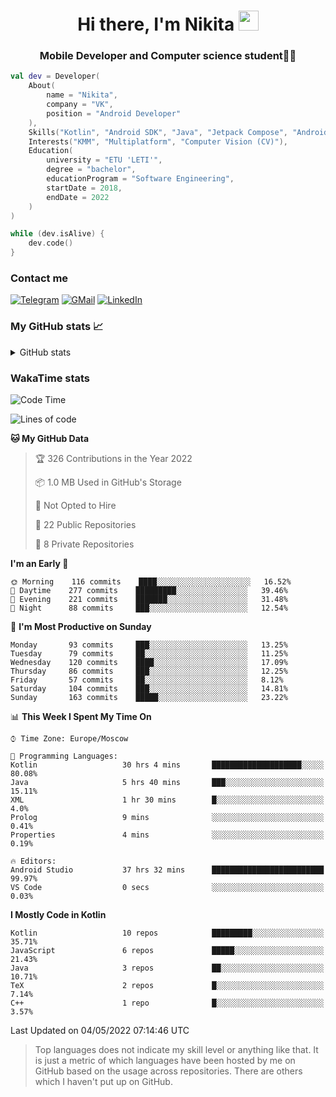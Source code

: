 <h1 align="center">
Hi there, I'm Nikita 
<img src="https://github.com/blackcater/blackcater/raw/main/images/Hi.gif" height="32"/>
</h1>
<h3 align="center">Mobile Developer and Computer science student👨‍💻</h3>

```kotlin
val dev = Developer(
    About(
        name = "Nikita",
        company = "VK",
        position = "Android Developer"
    ),
    Skills("Kotlin", "Android SDK", "Java", "Jetpack Compose", "Android Jetpack"),
    Interests("KMM", "Multiplatform", "Computer Vision (CV)"),
    Education(
        university = "ETU 'LETI'",
        degree = "bachelor",
        educationProgram = "Software Engineering",
        startDate = 2018,
        endDate = 2022
    )
)

while (dev.isAlive) {
    dev.code()
}
```

### Contact me

[![Telegram](https://img.shields.io/badge/Telegram-white?style=for-the-badge&logo=telegram&logoColor=29e9ea)](https://t.me/po4yka)
[![GMail](https://img.shields.io/badge/Gmail-white?style=for-the-badge&logo=gmail&logoColor=d14836)](mailto:pochaev.nik@gmail.com)
[![LinkedIn](https://img.shields.io/badge/linkedin%20-white.svg?&style=for-the-badge&logo=linkedin&logoColor=%230077B5)](https://www.linkedin.com/in/nikita-pochaev-415b5a1a1)

### My GitHub stats 📈

<details>
  <summary>GitHub stats</summary>
  <p align="center">
    <img src="https://github-readme-stats.vercel.app/api?username=po4yka&show_icons=true&theme=dark" />
  </p>
</details>

### WakaTime stats

<!--START_SECTION:waka-->
![Code Time](http://img.shields.io/badge/Code%20Time-2%2C721%20hrs%2026%20mins-blue)

![Lines of code](https://img.shields.io/badge/From%20Hello%20World%20I%27ve%20Written-1%20Million%20lines%20of%20code-blue)

**🐱 My GitHub Data** 

> 🏆 326 Contributions in the Year 2022
 > 
> 📦 1.0 MB Used in GitHub's Storage 
 > 
> 🚫 Not Opted to Hire
 > 
> 📜 22 Public Repositories 
 > 
> 🔑 8 Private Repositories  
 > 
**I'm an Early 🐤** 

```text
🌞 Morning    116 commits    ████░░░░░░░░░░░░░░░░░░░░░   16.52% 
🌆 Daytime    277 commits    █████████░░░░░░░░░░░░░░░░   39.46% 
🌃 Evening    221 commits    ███████░░░░░░░░░░░░░░░░░░   31.48% 
🌙 Night      88 commits     ███░░░░░░░░░░░░░░░░░░░░░░   12.54%

```
📅 **I'm Most Productive on Sunday** 

```text
Monday       93 commits     ███░░░░░░░░░░░░░░░░░░░░░░   13.25% 
Tuesday      79 commits     ██░░░░░░░░░░░░░░░░░░░░░░░   11.25% 
Wednesday    120 commits    ████░░░░░░░░░░░░░░░░░░░░░   17.09% 
Thursday     86 commits     ███░░░░░░░░░░░░░░░░░░░░░░   12.25% 
Friday       57 commits     ██░░░░░░░░░░░░░░░░░░░░░░░   8.12% 
Saturday     104 commits    ███░░░░░░░░░░░░░░░░░░░░░░   14.81% 
Sunday       163 commits    █████░░░░░░░░░░░░░░░░░░░░   23.22%

```


📊 **This Week I Spent My Time On** 

```text
⌚︎ Time Zone: Europe/Moscow

💬 Programming Languages: 
Kotlin                   30 hrs 4 mins       ████████████████████░░░░░   80.08% 
Java                     5 hrs 40 mins       ███░░░░░░░░░░░░░░░░░░░░░░   15.11% 
XML                      1 hr 30 mins        █░░░░░░░░░░░░░░░░░░░░░░░░   4.0% 
Prolog                   9 mins              ░░░░░░░░░░░░░░░░░░░░░░░░░   0.41% 
Properties               4 mins              ░░░░░░░░░░░░░░░░░░░░░░░░░   0.19%

🔥 Editors: 
Android Studio           37 hrs 32 mins      █████████████████████████   99.97% 
VS Code                  0 secs              ░░░░░░░░░░░░░░░░░░░░░░░░░   0.03%

```

**I Mostly Code in Kotlin** 

```text
Kotlin                   10 repos            █████████░░░░░░░░░░░░░░░░   35.71% 
JavaScript               6 repos             █████░░░░░░░░░░░░░░░░░░░░   21.43% 
Java                     3 repos             ██░░░░░░░░░░░░░░░░░░░░░░░   10.71% 
TeX                      2 repos             █░░░░░░░░░░░░░░░░░░░░░░░░   7.14% 
C++                      1 repo              █░░░░░░░░░░░░░░░░░░░░░░░░   3.57%

```



 Last Updated on 04/05/2022 07:14:46 UTC
<!--END_SECTION:waka-->

> Top languages does not indicate my skill level or anything like that. It is just a metric of which languages have been hosted by me on GitHub based on the usage across repositories. There are others which I haven't put up on GitHub.
